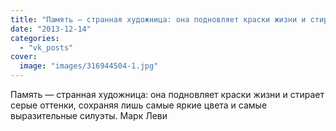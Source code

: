 ```yaml
---
title: "Память — странная художница: она подновляет краски жизни и стирает серые оттенки, сохраняя лишь самы..."
date: "2013-12-14"
categories: 
  - "vk_posts"
cover:
  image: "images/316944504-1.jpg"
---
```


Память — странная художница: она подновляет краски жизни и стирает серые оттенки, сохраняя лишь самые яркие цвета и самые выразительные силуэты. Марк Леви

